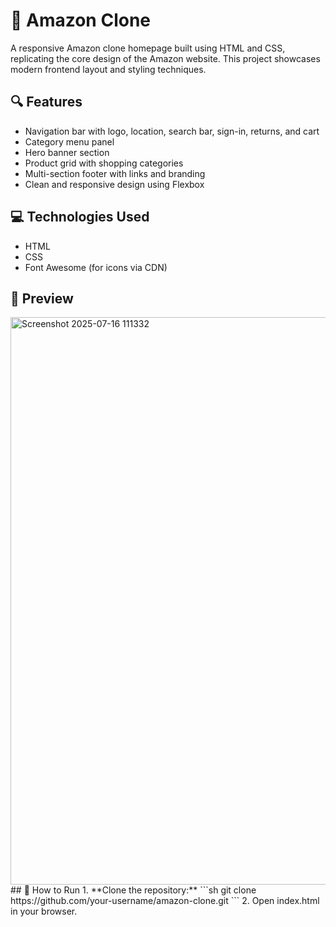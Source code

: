 # 🛒 Amazon Clone
A responsive Amazon clone homepage built using HTML and CSS, replicating the core design of the Amazon website. This project showcases modern frontend layout and styling techniques.
## 🔍 Features
- Navigation bar with logo, location, search bar, sign-in, returns, and cart
- Category menu panel
- Hero banner section
- Product grid with shopping categories
- Multi-section footer with links and branding
- Clean and responsive design using Flexbox
## 💻 Technologies Used
- HTML
- CSS
- Font Awesome (for icons via CDN)
## 📸 Preview
 <img width="1919" height="908" alt="Screenshot 2025-07-16 111332" src="https://github.com/user-attachments/assets/3eca4084-7ce1-4654-b32c-5e9baa1dbe28" />
## 🚀 How to Run
1. **Clone the repository:**
   ```sh
    git clone https://github.com/your-username/amazon-clone.git
   ```
2. Open index.html in your browser.

